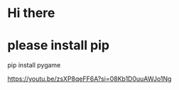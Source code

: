 # Hi there

# please install pip

pip install pygame


https://youtu.be/zsXP8qeFF6A?si=08Kb1D0uuAWJo1Ng
